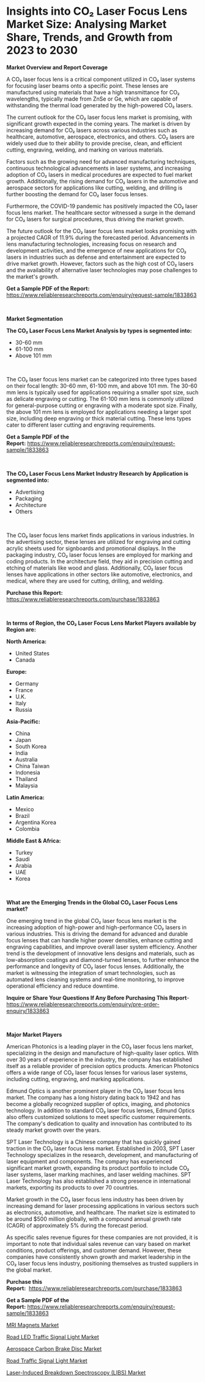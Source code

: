 <p><h1>Insights into CO₂ Laser Focus Lens Market Size: Analysing Market Share, Trends, and Growth from 2023 to 2030</h1></p><p><strong>Market Overview and Report Coverage</strong></p>
<p><p>A CO₂ laser focus lens is a critical component utilized in CO₂ laser systems for focusing laser beams onto a specific point. These lenses are manufactured using materials that have a high transmittance for CO₂ wavelengths, typically made from ZnSe or Ge, which are capable of withstanding the thermal load generated by the high-powered CO₂ lasers.</p><p>The current outlook for the CO₂ laser focus lens market is promising, with significant growth expected in the coming years. The market is driven by increasing demand for CO₂ lasers across various industries such as healthcare, automotive, aerospace, electronics, and others. CO₂ lasers are widely used due to their ability to provide precise, clean, and efficient cutting, engraving, welding, and marking on various materials.</p><p>Factors such as the growing need for advanced manufacturing techniques, continuous technological advancements in laser systems, and increasing adoption of CO₂ lasers in medical procedures are expected to fuel market growth. Additionally, the rising demand for CO₂ lasers in the automotive and aerospace sectors for applications like cutting, welding, and drilling is further boosting the demand for CO₂ laser focus lenses.</p><p>Furthermore, the COVID-19 pandemic has positively impacted the CO₂ laser focus lens market. The healthcare sector witnessed a surge in the demand for CO₂ lasers for surgical procedures, thus driving the market growth.</p><p>The future outlook for the CO₂ laser focus lens market looks promising with a projected CAGR of 11.9% during the forecasted period. Advancements in lens manufacturing technologies, increasing focus on research and development activities, and the emergence of new applications for CO₂ lasers in industries such as defense and entertainment are expected to drive market growth. However, factors such as the high cost of CO₂ lasers and the availability of alternative laser technologies may pose challenges to the market's growth.</p></p>
<p><strong>Get a Sample PDF of the Report:</strong> <a href="https://www.reliableresearchreports.com/enquiry/request-sample/1833863">https://www.reliableresearchreports.com/enquiry/request-sample/1833863</a></p>
<p>&nbsp;</p>
<p><strong>Market Segmentation</strong></p>
<p><strong>The CO₂ Laser Focus Lens Market Analysis by types is segmented into:</strong></p>
<p><ul><li>30-60 mm</li><li>61-100 mm</li><li>Above 101 mm</li></ul></p>
<p>&nbsp;</p>
<p><p>The CO₂ laser focus lens market can be categorized into three types based on their focal length: 30-60 mm, 61-100 mm, and above 101 mm. The 30-60 mm lens is typically used for applications requiring a smaller spot size, such as delicate engraving or cutting. The 61-100 mm lens is commonly utilized for general-purpose cutting or engraving with a moderate spot size. Finally, the above 101 mm lens is employed for applications needing a larger spot size, including deep engraving or thick material cutting. These lens types cater to different laser cutting and engraving requirements.</p></p>
<p><strong>Get a Sample PDF of the Report:</strong>&nbsp;<a href="https://www.reliableresearchreports.com/enquiry/request-sample/1833863">https://www.reliableresearchreports.com/enquiry/request-sample/1833863</a></p>
<p>&nbsp;</p>
<p><strong>The CO₂ Laser Focus Lens Market Industry Research by Application is segmented into:</strong></p>
<p><ul><li>Advertising</li><li>Packaging</li><li>Architecture</li><li>Others</li></ul></p>
<p>&nbsp;</p>
<p><p>The CO₂ laser focus lens market finds applications in various industries. In the advertising sector, these lenses are utilized for engraving and cutting acrylic sheets used for signboards and promotional displays. In the packaging industry, CO₂ laser focus lenses are employed for marking and coding products. In the architecture field, they aid in precision cutting and etching of materials like wood and glass. Additionally, CO₂ laser focus lenses have applications in other sectors like automotive, electronics, and medical, where they are used for cutting, drilling, and welding.</p></p>
<p><strong>Purchase this Report:</strong>&nbsp; <a href="https://www.reliableresearchreports.com/purchase/1833863">https://www.reliableresearchreports.com/purchase/1833863</a></p>
<p>&nbsp;</p>
<p><strong>In terms of Region, the CO₂ Laser Focus Lens Market Players available by Region are:</strong></p>
<p>
    <p> <strong> North America: </strong>
        <ul>
            <li>United States</li>
            <li>Canada</li>
        </ul>
        </p> 
    <p> <strong> Europe: </strong>
        <ul>
            <li>Germany</li>
            <li>France</li>
            <li>U.K.</li>
            <li>Italy</li>
            <li>Russia</li>
        </ul>
        </p> 
    <p> <strong> Asia-Pacific: </strong>
        <ul>
            <li>China</li>
            <li>Japan</li>
            <li>South Korea</li>
            <li>India</li>
            <li>Australia</li>
            <li>China Taiwan</li>
            <li>Indonesia</li>
            <li>Thailand</li>
            <li>Malaysia</li>
        </ul>
        </p> 
    <p> <strong> Latin America: </strong>
        <ul>
            <li>Mexico</li>
            <li>Brazil</li>
            <li>Argentina Korea</li>
            <li>Colombia</li>
        </ul>
        </p> 
    <p> <strong> Middle East & Africa: </strong>
        <ul>
            <li>Turkey</li>
            <li>Saudi</li>
            <li>Arabia</li>
            <li>UAE</li>
            <li>Korea</li>
        </ul>
    </p>
    </p>
<p>&nbsp;</p>
<p><strong>What are the Emerging Trends in the Global CO₂ Laser Focus Lens market?</strong></p>
<p><p>One emerging trend in the global CO₂ laser focus lens market is the increasing adoption of high-power and high-performance CO₂ lasers in various industries. This is driving the demand for advanced and durable focus lenses that can handle higher power densities, enhance cutting and engraving capabilities, and improve overall laser system efficiency. Another trend is the development of innovative lens designs and materials, such as low-absorption coatings and diamond-turned lenses, to further enhance the performance and longevity of CO₂ laser focus lenses. Additionally, the market is witnessing the integration of smart technologies, such as automated lens cleaning systems and real-time monitoring, to improve operational efficiency and reduce downtime.</p></p>
<p><strong>Inquire or Share Your Questions If Any Before Purchasing This Report</strong>- <a href="https://www.reliableresearchreports.com/enquiry/pre-order-enquiry/1833863">https://www.reliableresearchreports.com/enquiry/pre-order-enquiry/1833863</a></p>
<p>&nbsp;</p>
<p><strong>Major Market Players</strong></p>
<p><p>American Photonics is a leading player in the CO₂ laser focus lens market, specializing in the design and manufacture of high-quality laser optics. With over 30 years of experience in the industry, the company has established itself as a reliable provider of precision optics products. American Photonics offers a wide range of CO₂ laser focus lenses for various laser systems, including cutting, engraving, and marking applications.</p><p>Edmund Optics is another prominent player in the CO₂ laser focus lens market. The company has a long history dating back to 1942 and has become a globally recognized supplier of optics, imaging, and photonics technology. In addition to standard CO₂ laser focus lenses, Edmund Optics also offers customized solutions to meet specific customer requirements. The company's dedication to quality and innovation has contributed to its steady market growth over the years.</p><p>SPT Laser Technology is a Chinese company that has quickly gained traction in the CO₂ laser focus lens market. Established in 2003, SPT Laser Technology specializes in the research, development, and manufacturing of laser equipment and components. The company has experienced significant market growth, expanding its product portfolio to include CO₂ laser systems, laser marking machines, and laser welding machines. SPT Laser Technology has also established a strong presence in international markets, exporting its products to over 70 countries.</p><p>Market growth in the CO₂ laser focus lens industry has been driven by increasing demand for laser processing applications in various sectors such as electronics, automotive, and healthcare. The market size is estimated to be around $500 million globally, with a compound annual growth rate (CAGR) of approximately 5% during the forecast period.</p><p>As specific sales revenue figures for these companies are not provided, it is important to note that individual sales revenue can vary based on market conditions, product offerings, and customer demand. However, these companies have consistently shown growth and market leadership in the CO₂ laser focus lens industry, positioning themselves as trusted suppliers in the global market.</p></p>
<p><strong>Purchase this Report:</strong>&nbsp;&nbsp;<a href="https://www.reliableresearchreports.com/purchase/1833863">https://www.reliableresearchreports.com/purchase/1833863</a></p>
<p></p>
<p><strong>Get a Sample PDF of the Report:</strong>&nbsp;<a href="https://www.reliableresearchreports.com/enquiry/request-sample/1833863">https://www.reliableresearchreports.com/enquiry/request-sample/1833863</a></p>
<p><p><a href="https://medium.com/@elzaziemann1943/mri-magnets-market-analysis-its-cagr-market-segmentation-and-global-industry-overview-55f3c1d63d7b">MRI Magnets Market</a></p><p><a href="https://www.linkedin.com/pulse/road-led-traffic-signal-light-market-size-share-amp-trends/">Road LED Traffic Signal Light Market</a></p><p><a href="https://www.linkedin.com/pulse/aerospace-carbon-brake-disc-market-research-report-provides/">Aerospace Carbon Brake Disc Market</a></p><p><a href="https://www.linkedin.com/pulse/road-traffic-signal-light-market-size-growth-forecast/">Road Traffic Signal Light Market</a></p><p><a href="https://medium.com/@soledadhane827/laser-induced-breakdown-spectroscopy-libs-market-size-market-outlook-and-market-forecast-2023-d85db6353495">Laser-Induced Breakdown Spectroscopy (LIBS) Market</a></p></p>